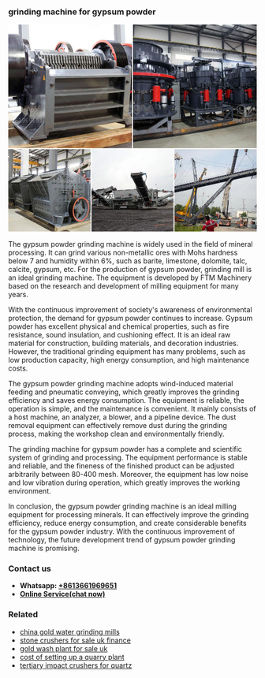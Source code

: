 <h3>grinding machine for gypsum powder</h3><img src='1704951787.jpg' alt=''><p>The gypsum powder grinding machine is widely used in the field of mineral processing. It can grind various non-metallic ores with Mohs hardness below 7 and humidity within 6%, such as barite, limestone, dolomite, talc, calcite, gypsum, etc. For the production of gypsum powder, grinding mill is an ideal grinding machine. The equipment is developed by FTM Machinery based on the research and development of milling equipment for many years.</p><p>With the continuous improvement of society's awareness of environmental protection, the demand for gypsum powder continues to increase. Gypsum powder has excellent physical and chemical properties, such as fire resistance, sound insulation, and cushioning effect. It is an ideal raw material for construction, building materials, and decoration industries. However, the traditional grinding equipment has many problems, such as low production capacity, high energy consumption, and high maintenance costs.</p><p>The gypsum powder grinding machine adopts wind-induced material feeding and pneumatic conveying, which greatly improves the grinding efficiency and saves energy consumption. The equipment is reliable, the operation is simple, and the maintenance is convenient. It mainly consists of a host machine, an analyzer, a blower, and a pipeline device. The dust removal equipment can effectively remove dust during the grinding process, making the workshop clean and environmentally friendly.</p><p>The grinding machine for gypsum powder has a complete and scientific system of grinding and processing. The equipment performance is stable and reliable, and the fineness of the finished product can be adjusted arbitrarily between 80-400 mesh. Moreover, the equipment has low noise and low vibration during operation, which greatly improves the working environment.</p><p>In conclusion, the gypsum powder grinding machine is an ideal milling equipment for processing minerals. It can effectively improve the grinding efficiency, reduce energy consumption, and create considerable benefits for the gypsum powder industry. With the continuous improvement of technology, the future development trend of gypsum powder grinding machine is promising.</p><h3>Contact us</h3><ul><li><strong>Whatsapp:&nbsp;<a href="https://wa.me/8613661969651">+8613661969651</a></strong></li><li><a href="https://swt.shibang-china.com/?git&amp;zhl&amp;grinding machine for gypsum powder"><strong>Online Service(chat now)</strong></a></li></ul><h3>Related</h3><ul><li><a href='china gold water grinding mills.md'>china gold water grinding mills</a></li><li><a href='stone crushers for sale uk finance.md'>stone crushers for sale uk finance</a></li><li><a href='gold wash plant for sale uk.md'>gold wash plant for sale uk</a></li><li><a href='cost of setting up a quarry plant.md'>cost of setting up a quarry plant</a></li><li><a href='tertiary impact crushers for quartz.md'>tertiary impact crushers for quartz</a></li></ul>